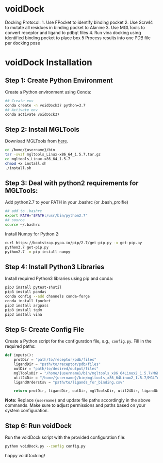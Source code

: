 # voidDock
Docking Protocol:
    1. Use FPocket to identify binding pocket
    2. Use Scrwl4 to mutate all residues in binding pocket to Alanine
    3. Use MGLTools to convert receptor and ligand to pdbqt files
    4. Run vina docking using identified binding pocket to place box
    5  Process results into one PDB file per docking pose

# voidDock Installation

## Step 1: Create Python Environment

Create a Python environment using Conda:
```bash
## Create env
conda create -n voidDock37 python=3.7
## Activate env
conda activate voidDock37
```

## Step 2: Install MGLTools

Download MGLTools from [here](https://ccsb.scripps.edu/mgltools/downloads/).

```bash
cd /home/{username}/bin
tar -xvzf mgltools_Linux-x86_64_1.5.7.tar.gz
cd mgltools_Linux-x86_64_1.5.7
chmod +x install.sh
./install.sh
```
## Step 3: Deal with python2 requirements for MGLTools:
Add python2.7 to your PATH in your .bashrc (or .bash_proifle)
```bash
## add to .bashrc
export PATH="$PATH:/usr/bin/python2.7"
## source
source ~/.bashrc
```
Install Numpy for Python 2:

```bash
curl https://bootstrap.pypa.io/pip/2.7/get-pip.py -o get-pip.py
python2.7 get-pip.py
python2.7 -m pip install numpy
```
## Step 4: Install Python3 Libraries

Install required Python3 libraries using pip and conda:

```bash
pip3 install pytest-shutil
pip3 install pandas
conda config --add channels conda-forge
conda install fpocket
pip3 install argpass
pip3 install tqdm
pip3 install vina
```

## Step 5: Create Config File

Create a Python script for the configuration file, e.g., `config.py`. Fill in the required paths:
```python
def inputs():
    protDir = "path/to/receptor/pdb/files"
    ligandDir = "path/to/receptor/pdb/files"
    outDir = "path/to/desired/output/files"
    mglToolsDir = "/home/{username}/bin/mgltools_x86_64Linux2_1.5.7/MGLToolsPckgs"
    util24Dir = "/home/{username}/bin/mgltools_x86_64Linux2_1.5.7/MGLToolsPckgs/AutoDockTools/Utilities24"
    ligandOrdersCsv = "path/to/ligands_for_binding.csv"

    return protDir, ligandDir, outDir, mglToolsDir, util24Dir, ligandOrdersCsv
```

**Note:** Replace `{username}` and update file paths accordingly in the above commands. Make sure to adjust permissions and paths based on your system configuration.

## Step 6: Run voidDock
Run the voidDock script with the provided configuration file:

```bash
python voidDock.py --config config.py
```

happy voidDocking!